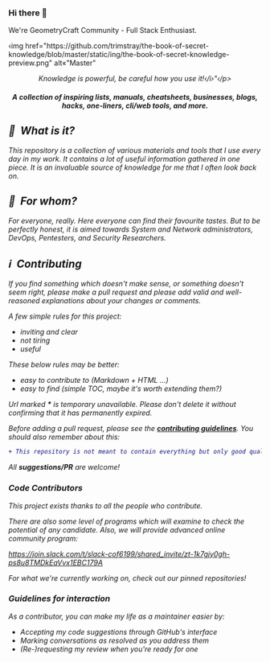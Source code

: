 ### Hi there 👋

We're GeometryCraft Community - Full Stack Enthusiast. 

<p> ‹img href="https://github.com/trimstray/the-book-of-secret-knowledge/blob/master/static/ing/the-book-of-secret-knowledge-preview.png" alt«"Master" </p>

<p align="center"><i> Knowledge is powerful, be careful how you use it!‹/i›"‹/p>

<h4 align="center">A collection of inspiring lists, manuals, cheatsheets, businesses, blogs, hacks, one-liners, cli/web tools, and more.</h4>

## :notebook_with_decorative_cover: &nbsp;What is it?

This repository is a collection of various materials and tools that I use every day in my work. It contains a lot of useful information gathered in one piece. It is an invaluable source of knowledge for me that I often look back on.

## :restroom: &nbsp;For whom?

For everyone, really. Here everyone can find their favourite tastes. But to be perfectly honest, it is aimed towards System and Network administrators, DevOps, Pentesters, and Security Researchers.

## :information_source: &nbsp;Contributing

If you find something which doesn't make sense, or something doesn't seem right, please make a pull request and please add valid and well-reasoned explanations about your changes or comments.

A few simple rules for this project:

- inviting and clear
- not tiring
- useful

These below rules may be better:

- easy to contribute to (Markdown + HTML ...)
- easy to find (simple TOC, maybe it's worth extending them?)

Url marked **\*** is temporary unavailable. Please don't delete it without confirming that it has permanently expired.

Before adding a pull request, please see the **[contributing guidelines](.github/CONTRIBUTING.md)**. You should also remember about this:

```diff
+ This repository is not meant to contain everything but only good quality stuff.
```

All **suggestions/PR** are welcome!

### Code Contributors

This project exists thanks to all the people who contribute.


There are also some level of programs which will examine to check the potential of any candidate. Also, we will provide advanced online community program:

https://join.slack.com/t/slack-cof6199/shared_invite/zt-1k7gjy0gh-ps8u8TMDkEaVvx1EBC179A



For what we're currently working on, check out our pinned repositories!

### Guidelines for interaction

As a contributor, you can make my life as a maintainer easier by:
 - Accepting my code suggestions through GitHub's interface
 - Marking conversations as resolved as you address them
 - (Re-)requesting my review when you're ready for one




<!--
**lafamumin/lafa0x** is a ✨ _special_ ✨ repository because its `README.md` (this file) appears on your GitHub profile.

Here are some ideas to get you started:

- 🔭 I’m currently working on ...
- 🌱 I’m currently learning ...
- 👯 I’m looking to collaborate on ...
- 🤔 I’m looking for help with ...
- 💬 Ask me about ...
- 📫 How to reach me: ...
- 😄 Pronouns: ...
- ⚡ Fun fact: ...
-->
